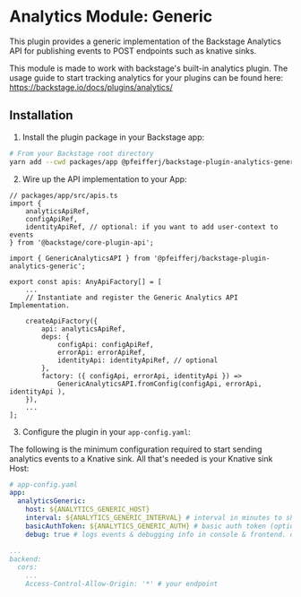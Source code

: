# Analytics Module: Generic

This plugin provides a generic implementation of the Backstage Analytics
API for publishing events to POST endpoints such as knative sinks.

This module is made to work with backstage's built-in analytics plugin. The usage guide to start tracking analytics for your plugins can be found here: https://backstage.io/docs/plugins/analytics/

## Installation

1. Install the plugin package in your Backstage app:

```sh
# From your Backstage root directory
yarn add --cwd packages/app @pfeifferj/backstage-plugin-analytics-generic
```

2. Wire up the API implementation to your App:

```tsx
// packages/app/src/apis.ts
import {
	analyticsApiRef,
	configApiRef,
	identityApiRef, // optional: if you want to add user-context to events
} from '@backstage/core-plugin-api';

import { GenericAnalyticsAPI } from '@pfeifferj/backstage-plugin-analytics-generic';

export const apis: AnyApiFactory[] = [
	...
	// Instantiate and register the Generic Analytics API Implementation.

  	createApiFactory({
    	api: analyticsApiRef,
    	deps: {
      		configApi: configApiRef,
      		errorApi: errorApiRef,
      		identityApi: identityApiRef, // optional
    	},
    	factory: ({ configApi, errorApi, identityApi }) =>
      		GenericAnalyticsAPI.fromConfig(configApi, errorApi, identityApi ),
  	}),
	...
];
```

3. Configure the plugin in your `app-config.yaml`:

The following is the minimum configuration required to start sending analytics
events to a Knative sink. All that's needed is your Knative sink Host:

```yaml
# app-config.yaml
app:
  analyticsGeneric:
	host: ${ANALYTICS_GENERIC_HOST}
	interval: ${ANALYTICS_GENERIC_INTERVAL} # interval in minutes to ship logs, set to 0 for instant streaming. default: 30 mins
	basicAuthToken: ${ANALYTICS_GENERIC_AUTH} # basic auth token (optional)
	debug: true # logs events & debugging info in console & frontend. default: false (optional)

...
backend:
  cors:
    ...
	Access-Control-Allow-Origin: '*' # your endpoint
```

